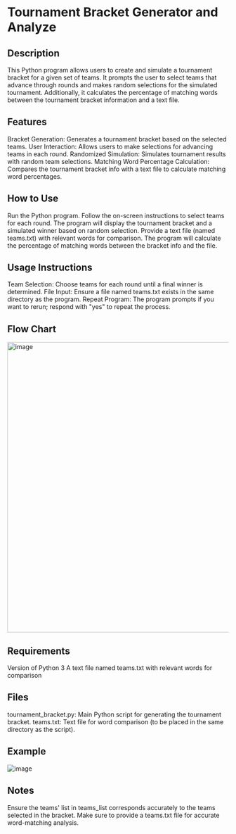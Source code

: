 <h1>Tournament Bracket Generator and Analyze</h1>

<h2>Description</h2>
This Python program allows users to create and simulate a tournament bracket for a given set of teams. It prompts the user to select teams that advance through rounds and makes random selections for the simulated tournament. Additionally, it calculates the percentage of matching words between the tournament bracket information and a text file.

<h2>Features</h2>
Bracket Generation: Generates a tournament bracket based on the selected teams.
User Interaction: Allows users to make selections for advancing teams in each round.
Randomized Simulation: Simulates tournament results with random team selections.
Matching Word Percentage Calculation: Compares the tournament bracket info with a text file to calculate matching word percentages.

<h2>How to Use</h2>
Run the Python program.
Follow the on-screen instructions to select teams for each round.
The program will display the tournament bracket and a simulated winner based on random selection.
Provide a text file (named teams.txt) with relevant words for comparison.
The program will calculate the percentage of matching words between the bracket info and the file.

<h2>Usage Instructions</h2>
Team Selection: Choose teams for each round until a final winner is determined.
File Input: Ensure a file named teams.txt exists in the same directory as the program.
Repeat Program: The program prompts if you want to rerun; respond with "yes" to repeat the process.


<h2>Flow Chart</h2>

<img width="660" alt="image" src="https://github.com/gegex08/Tournament-Bracket/assets/16494040/12c81b74-4e13-4914-9b1f-cb21c910964b">

<h2>Requirements</h2>
Version of Python 3
A text file named teams.txt with relevant words for comparison

<h2>Files</h2>
tournament_bracket.py: Main Python script for generating the tournament bracket.
teams.txt: Text file for word comparison (to be placed in the same directory as the script).

<h2>Example</h2>

![image](https://github.com/gegex08/Tournament-Bracket/assets/16494040/368664b9-cc45-491e-b050-2de80a606839)


<h2>Notes</h2>
Ensure the teams' list in teams_list corresponds accurately to the teams selected in the bracket.
Make sure to provide a teams.txt file for accurate word-matching analysis.
